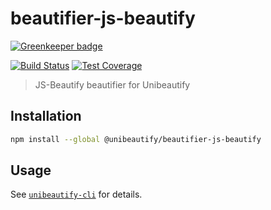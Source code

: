 # beautifier-js-beautify

[![Greenkeeper badge](https://badges.greenkeeper.io/Unibeautify/beautifier-js-beautify.svg)](https://greenkeeper.io/)

[![Build Status](https://travis-ci.org/Unibeautify/beautifier-js-beautify.svg?branch=master)](https://travis-ci.org/Unibeautify/beautifier-js-beautify) [![Test Coverage](https://api.codeclimate.com/v1/badges/76eae700c26c64e0621d/test_coverage)](https://codeclimate.com/github/Unibeautify/beautifier-js-beautify/test_coverage)

> JS-Beautify beautifier for Unibeautify

## Installation

```bash
npm install --global @unibeautify/beautifier-js-beautify
```

## Usage

See [`unibeautify-cli`](https://github.com/Unibeautify/unibeautify-cli) for details.